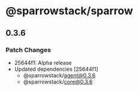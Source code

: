 # @sparrowstack/sparrow

## 0.3.6

### Patch Changes

- 25644f1: Alpha release
- Updated dependencies [25644f1]
    - @sparrowstack/agent@0.3.6
    - @sparrowstack/core@0.3.6
